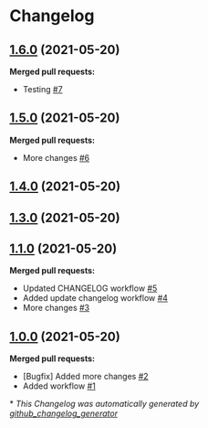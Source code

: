 # Changelog

## [1.6.0](https://github.com/jkribeiro/test-release-automation/tree/1.6.0) (2021-05-20)

**Merged pull requests:**

- Testing [\#7](https://github.com/jkribeiro/test-release-automation/pull/7)

## [1.5.0](https://github.com/jkribeiro/test-release-automation/tree/1.5.0) (2021-05-20)

**Merged pull requests:**

- More changes [\#6](https://github.com/jkribeiro/test-release-automation/pull/6)

## [1.4.0](https://github.com/jkribeiro/test-release-automation/tree/1.4.0) (2021-05-20)

## [1.3.0](https://github.com/jkribeiro/test-release-automation/tree/1.3.0) (2021-05-20)

## [1.1.0](https://github.com/jkribeiro/test-release-automation/tree/1.1.0) (2021-05-20)

**Merged pull requests:**

- Updated CHANGELOG workflow [\#5](https://github.com/jkribeiro/test-release-automation/pull/5)
- Added update changelog workflow [\#4](https://github.com/jkribeiro/test-release-automation/pull/4)
- More changes [\#3](https://github.com/jkribeiro/test-release-automation/pull/3)

## [1.0.0](https://github.com/jkribeiro/test-release-automation/tree/1.0.0) (2021-05-20)

**Merged pull requests:**

- \[Bugfix\] Added more changes [\#2](https://github.com/jkribeiro/test-release-automation/pull/2)
- Added workflow [\#1](https://github.com/jkribeiro/test-release-automation/pull/1)



\* *This Changelog was automatically generated by [github_changelog_generator](https://github.com/github-changelog-generator/github-changelog-generator)*
